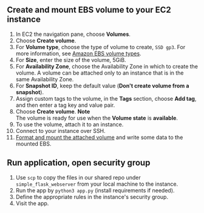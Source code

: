 ## Create and mount EBS volume to your EC2 instance

1. In EC2 the navigation pane, choose **Volumes**\.
2. Choose **Create volume**\.
3. For **Volume type**, choose the type of volume to create, `SSD gp3`\. For more information, see [Amazon EBS volume types](https://docs.aws.amazon.com/AWSEC2/latest/UserGuide/ebs-volume-types.html).
4. For **Size**, enter the size of the volume, 5GiB\. 
5. For **Availability Zone**, choose the Availability Zone in which to create the volume\. A volume can be attached only to an instance that is in the same Availability Zone\.
6. For **Snapshot ID**, keep the default value \(**Don't create volume from a snapshot**\)\.
7. Assign custom tags to the volume, in the **Tags** section, choose **Add tag**, and then enter a tag key and value pair\.
8. Choose **Create volume**\.
   **Note**  
   The volume is ready for use when the **Volume state** is **available**\.
9. To use the volume, attach it to an instance\. 
10. Connect to your instance over SSH.
11. [Format and mount the attached volume](https://docs.aws.amazon.com/AWSEC2/latest/UserGuide/ebs-using-volumes.html) and write some data to the mounted EBS.


## Run application, open security group

1. Use `scp` to copy the files in our shared repo under `simple_flask_webserver` from your local machine to the instance.
2. Run the app by `python3 app.py` (install requirements if needed).
3. Define the appropriate rules in the instance's security group.
4. Visit the app.

